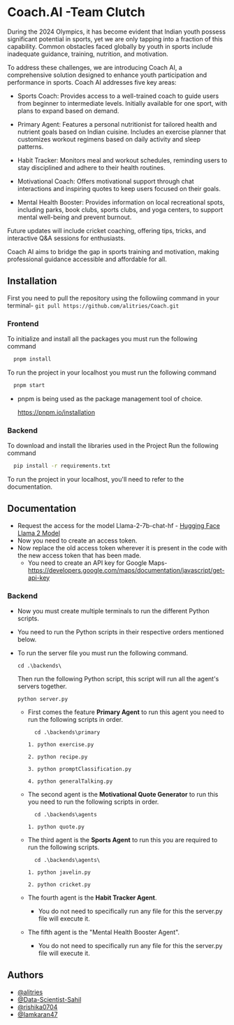 
# Coach.AI -Team Clutch

During the 2024 Olympics, it has become evident that Indian youth possess significant potential in sports, yet we are only tapping into a fraction of this capability. Common obstacles faced globally by youth in sports include inadequate guidance, training, nutrition, and motivation.

To address these challenges, we are introducing Coach AI, a comprehensive solution designed to enhance youth participation and performance in sports. Coach AI addresses five key areas:

- Sports Coach: Provides access to a well-trained coach to guide users from beginner to intermediate levels. Initially available for one sport, with plans to expand based on demand.

- Primary Agent: Features a personal nutritionist for tailored health and nutrient goals based on Indian cuisine. Includes an exercise planner that customizes workout regimens based on daily activity and sleep patterns.

- Habit Tracker: Monitors meal and workout schedules, reminding users to stay disciplined and adhere to their health routines.

- Motivational Coach: Offers motivational support through chat interactions and inspiring quotes to keep users focused on their goals.

- Mental Health Booster: Provides information on local recreational spots, including parks, book clubs, sports clubs, and yoga centers, to support mental well-being and prevent burnout.

Future updates will include cricket coaching, offering tips, tricks, and interactive Q&A sessions for enthusiasts.

Coach AI aims to bridge the gap in sports training and motivation, making professional guidance accessible and affordable for all.


## Installation

First you need to pull the repository using the followiing command in your terminal-
    ```git pull https://github.com/alitries/Coach.git```

### Frontend 
To initialize and install all the packages you must run the following command
```bash
  pnpm install
```
To run the project in your localhost you must run the following command
```bash
  pnpm start
```    

- pnpm is being used as the package management tool of choice.

    https://pnpm.io/installation


### Backend 
To download and install the libraries used in the Project Run the following command
```bash
  pip install -r requirements.txt
```
To run the project in your localhost, you'll need to refer to the documentation.


## Documentation

- Request the access for the model Llama-2-7b-chat-hf - [Hugging Face Llama 2 Model](https://huggingface.co/meta-llama/Llama-2-7b-chat-hf)
 - Now you need to create an access token.
 - Now replace the old access token wherever it is present in the code with the new access token that has been made.
    - You need to create an API key for Google Maps- https://developers.google.com/maps/documentation/javascript/get-api-key


### Backend
- Now you must create multiple terminals to run the different Python scripts.
- You need to run the Python scripts in their respective orders mentioned below.

- To run the server file you must run the following command.

      cd .\backends\
  Then run the following Python script, this script will run all the agent's servers together.

   ```python server.py```

    - First comes the feature **Primary Agent** to run this agent you need to run the following scripts in order. 

            cd .\backends\primary
        
        ```1. python exercise.py```

        ```2. python recipe.py```

        ```3. python promptClassification.py```

        ```4. python generalTalking.py```

    - The second agent is the **Motivational Quote Generator** to run this you need to run the following scripts in order.

            cd .\backends\agents

        ```1. python quote.py```

    - The third agent is the **Sports Agent** to run this you are required to run the following scripts.

            cd .\backends\agents\

        ```1. python javelin.py```
        
        ```2. python cricket.py```

    - The fourth agent is the **Habit Tracker Agent**.
        - You do not need to specifically run any file for this the server.py file will execute it.
        
    - The fifth agent is the "Mental Health Booster Agent".
        - You do not need to specifically run any file for this the server.py file will execute it.


      






## Authors

- [@alitries](https://www.github.com/alitries)
- [@Data-Scientist-Sahil](https://github.com/Data-Scientist-Sahil)
- [@rishika0704](https://github.com/rishika0704)
- [@Iamkaran47](https://github.com/Iamkaran47)

